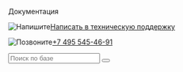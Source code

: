 Документация

![](/_media/messenger.svg "Напишите")[Написать в техническую поддержку](https://support.pixlpark.ru)

![](/_media/call.svg "Позвоните")[+7 495 545-46-91](tel:+74955454691)   

<input class="search-clone" placeholder="Поиск по базе" type="text" id="name" name="name"/>
<button class="search-clone_button" type="button">
</button>